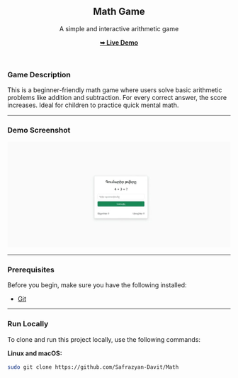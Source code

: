 <div align="center">

<h2 align="center">Math Game</h2>

<p>A simple and interactive arithmetic game</p>

<a href="https://safrazyan-davit.github.io/Math/"><strong>➥ Live Demo</strong></a>

</div>

<br />

### Game Description

This is a beginner-friendly math game where users solve basic arithmetic problems like addition and subtraction. For every correct answer, the score increases. Ideal for children to practice quick mental math.

---

### Demo Screenshot


![Math Game Desktop](./github.jpg "Game Screenshot")

---

### Prerequisites

Before you begin, make sure you have the following installed:

- [Git](https://git-scm.com/downloads)

---

### Run Locally

To clone and run this project locally, use the following commands:

**Linux and macOS:**

```bash
sudo git clone https://github.com/Safrazyan-Davit/Math
